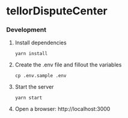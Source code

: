 # tellorDisputeCenter

### Development

1. Install dependencies

   `yarn install`

2. Create the .env file and fillout the variables

   `cp .env.sample .env`

3. Start the server

   `yarn start`

4. Open a browser: http://localhost:3000
